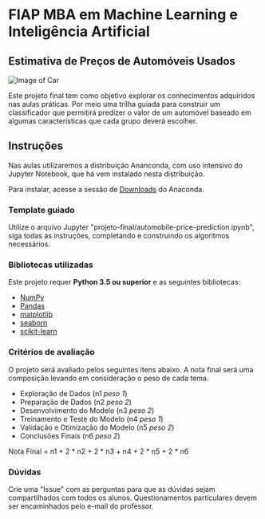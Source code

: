 # FIAP MBA em Machine Learning e Inteligência Artificial

## Estimativa de Preços de Automóveis Usados

![Image of Car](https://github.com/michelpf/fiap-ml-prog-ia-python-capstone/blob/master/imagens/car.jpg)

Este projeto final tem como objetivo explorar os conhecimentos adquiridos nas aulas práticas. Por meio uma trilha guiada para construir um classificador que permitirá predizer o valor de um automóvel baseado em algumas características que cada grupo deverá escolher.

## Instruções

Nas aulas utilizaremos a distribuição Ananconda, com uso intensivo do Jupyter Notebook, que há vem instalado nesta distribuição.

Para instalar, acesse a sessão de [Downloads](https://www.anaconda.com/download) do Anaconda.

### Template guiado

Utilize o arquivo Jupyter "projeto-final/automobile-price-prediction.ipynb", siga todas as instruções, completando e construindo os algoritmos necessários.

### Bibliotecas utilizadas

Este projeto requer **Python 3.5 ou superior** e as seguintes bibliotecas:

- [NumPy](http://www.numpy.org/)
- [Pandas](http://pandas.pydata.org/)
- [matplotlib](http://matplotlib.org/)
- [seaborn](http://seaborn.pydata.org/)
- [scikit-learn](http://scikit-learn.org/stable/)

### Critérios de avaliação

O projeto será avaliado pelos seguintes itens abaixo. A nota final será uma composição levando em consideração o peso de cada tema.

- Exploração de Dados (n1 _peso 1_)
- Preparação de Dados (n2 _peso 2_)
- Desenvolvimento do Modelo (n3 _peso 2_)
- Treinamento e Teste do Modelo (n4 _peso 1_)
- Validação e Otimização do Modelo (n5 _peso 2_)
- Conclusões Finais (n6 _peso 2_)

Nota Final = n1 + 2 * n2 + 2 * n3 + n4 + 2 * n5 + 2 * n6

### Dúvidas

Crie uma "Issue" com as perguntas para que as dúvidas sejam compartilhados com todos os alunos. Questionamentos particulares devem ser encaminhados pelo e-mail do professor.
